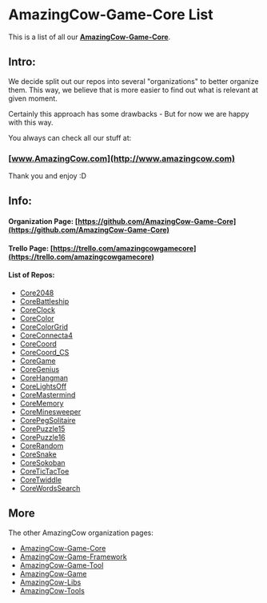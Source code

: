 # AmazingCow-Game-Core List

This is a list of all our **[AmazingCow-Game-Core](https://github.com/AmazingCow-Game-Core)**.

<!-- ####################################################################### -->

## Intro:

We decide split out our repos into several "organizations" to better organize
them. This way, we believe that is more easier to find out what is relevant
at given moment.

Certainly this approach has some drawbacks - But for now we are happy with this
way.


You always can check all our stuff at:
### [www.AmazingCow.com](http://www.amazingcow.com)

Thank you and enjoy :D

<!-- ####################################################################### -->

## Info:

#### Organization Page: [https://github.com/AmazingCow-Game-Core](https://github.com/AmazingCow-Game-Core)
#### Trello Page: [https://trello.com/amazingcowgamecore](https://trello.com/amazingcowgamecore)

#### List of Repos:

* [Core2048](https://github.com/AmazingCow-Game-Core/Core2048.git)
* [CoreBattleship](https://github.com/AmazingCow-Game-Core/CoreBattleship.git)
* [CoreClock](https://github.com/AmazingCow-Game-Core/CoreClock.git)
* [CoreColor](https://github.com/AmazingCow-Game-Core/CoreColor.git)
* [CoreColorGrid](https://github.com/AmazingCow-Game-Core/CoreColorGrid.git)
* [CoreConnecta4](https://github.com/AmazingCow-Game-Core/CoreConnecta4.git)
* [CoreCoord](https://github.com/AmazingCow-Game-Core/CoreCoord.git)
* [CoreCoord_CS](https://github.com/AmazingCow-Game-Core/CoreCoord_CS.git)
* [CoreGame](https://github.com/AmazingCow-Game-Core/CoreGame.git)
* [CoreGenius](https://github.com/AmazingCow-Game-Core/CoreGenius.git)
* [CoreHangman](https://github.com/AmazingCow-Game-Core/CoreHangman.git)
* [CoreLightsOff](https://github.com/AmazingCow-Game-Core/CoreLightsOff.git)
* [CoreMastermind](https://github.com/AmazingCow-Game-Core/CoreMastermind.git)
* [CoreMemory](https://github.com/AmazingCow-Game-Core/CoreMemory.git)
* [CoreMinesweeper](https://github.com/AmazingCow-Game-Core/CoreMinesweeper.git)
* [CorePegSolitaire](https://github.com/AmazingCow-Game-Core/CorePegSolitaire.git)
* [CorePuzzle15](https://github.com/AmazingCow-Game-Core/CorePuzzle15.git)
* [CorePuzzle16](https://github.com/AmazingCow-Game-Core/CorePuzzle16.git)
* [CoreRandom](https://github.com/AmazingCow-Game-Core/CoreRandom.git)
* [CoreSnake](https://github.com/AmazingCow-Game-Core/CoreSnake.git)
* [CoreSokoban](https://github.com/AmazingCow-Game-Core/CoreSokoban.git)
* [CoreTicTacToe](https://github.com/AmazingCow-Game-Core/CoreTicTacToe.git)
* [CoreTwiddle](https://github.com/AmazingCow-Game-Core/CoreTwiddle.git)
* [CoreWordsSearch](https://github.com/AmazingCow-Game-Core/CoreWordsSearch.git)




<!-- ####################################################################### -->

## More

The other AmazingCow organization pages:

* [AmazingCow-Game-Core](https://github.com/AmazingCow-Game-Core)
* [AmazingCow-Game-Framework](https://github.com/AmazingCow-Game-Framework)
* [AmazingCow-Game-Tool](https://github.com/AmazingCow-Game-Tool)
* [AmazingCow-Game](https://github.com/AmazingCow-Game)
* [AmazingCow-Libs](https://github.com/AmazingCow-Libs)
* [AmazingCow-Tools](https://github.com/AmazingCow-Tools)
